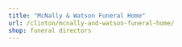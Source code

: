 ```yaml
---
title: "McNally & Watson Funeral Home"
url: /clinton/mcnally-and-watson-funeral-home/
shop: funeral directors
---
```

